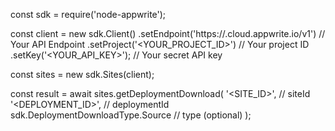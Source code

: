 const sdk = require('node-appwrite');

const client = new sdk.Client()
    .setEndpoint('https://<REGION>.cloud.appwrite.io/v1') // Your API Endpoint
    .setProject('<YOUR_PROJECT_ID>') // Your project ID
    .setKey('<YOUR_API_KEY>'); // Your secret API key

const sites = new sdk.Sites(client);

const result = await sites.getDeploymentDownload(
    '<SITE_ID>', // siteId
    '<DEPLOYMENT_ID>', // deploymentId
    sdk.DeploymentDownloadType.Source // type (optional)
);
